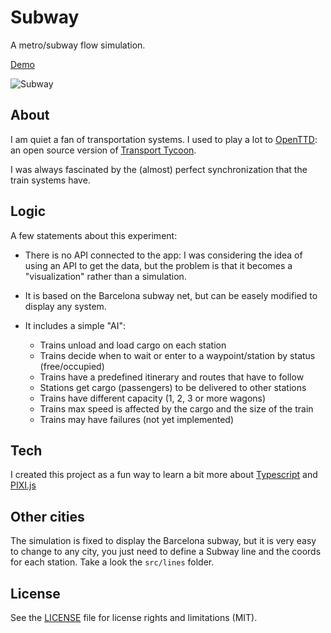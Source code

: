 # Subway

A metro/subway flow simulation.

[Demo](https://subway-singuerinc.netlify.com/)

![Subway](./subway.jpg)

## About

I am quiet a fan of transportation systems. I used to play a lot to [OpenTTD](https://www.openttd.org/en/): an open source version of [Transport Tycoon](https://en.wikipedia.org/wiki/Transport_Tycoon).

I was always fascinated by the (almost) perfect synchronization that the train systems have.

## Logic

A few statements about this experiment:

- There is no API connected to the app: I was considering the idea of using an API to get the data, but the problem is that it becomes a "visualization" rather than a simulation.

- It is based on the Barcelona subway net, but can be easely modified to display any system.

- It includes a simple "AI":

    - Trains unload and load cargo on each station
    - Trains decide when to wait or enter to a waypoint/station by status (free/occupied)
    - Trains have a predefined itinerary and routes that have to follow
    - Stations get cargo (passengers) to be delivered to other stations
    - Trains have different capacity (1, 2, 3 or more wagons)
    - Trains max speed is affected by the cargo and the size of the train
    - Trains may have failures (not yet implemented)

## Tech

I created this project as a fun way to learn a bit more about [Typescript](https://www.typescriptlang.org/) and [PIXI.js](http://www.pixijs.com/)

## Other cities

The simulation is fixed to display the Barcelona subway, but it is very easy to change to any city, you just need to define a Subway line and the coords for each station. Take a look the `src/lines` folder.

## License

See the [LICENSE](LICENSE.md) file for license rights and limitations (MIT).
